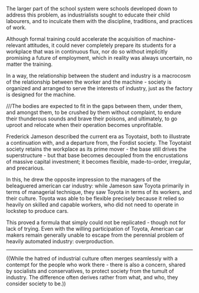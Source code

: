 The larger part of the school system were schools developed down to address this problem, as industrialists sought to educate their child labourers, and to inculcate them with the discipline, traditions, and practices of work.

Although formal training could accelerate the acquisition of machine-relevant attitudes, it could never completely prepare its students for a workplace that was in continuous flux, nor do so without implicitly promising a future of employment, which in reality was always uncertain, no matter the training.

In a way, the relationship between the student and industry is a macrocosm of the relationship between the worker and the machine - society is organized and arranged to serve the interests of industry, just as the factory is designed for the machine. 

///The bodies are expected to fit in the gaps between them, under them, and amongst them, to be crushed by them without complaint, to endure their thunderous sounds and brave their poisons, and ultimately, to go uproot and relocate when their operation becomes unprofitable.

Frederick Jameson described the current era as Toyotaist, both to illustrate a continuation with, and a departure from, the Fordist society. The Toyotaist society retains the workplace as its prime mover - the base still drives the superstructure - but that base becomes decoupled from the encrustations of massive capital investment; it becomes flexible, made-to-order, irregular, and precarious.

In this, he drew the opposite impression to the managers of the beleaguered american car industry: while Jameson saw Toyota primarily in terms of managerial technique, they saw Toyota in terms of its workers, and their culture. Toyota was able to be flexible precisely because it relied so heavily on skilled and capable workers, who did not need to operate in lockstep to produce cars.

This proved a formula that simply could not be replicated - though not for lack of trying. Even with the willing participation of Toyota, American car makers remain generally unable to escape from the perennial problem of heavily automated industry: overproduction. 

-----

((While the hatred of industrial culture often merges seamlessly with a contempt for the people who work there - there is also a concern, shared by socialists and conservatives, to protect society from the tumult of industry.  The difference often derives rather from what, and who, they consider society to be.))
